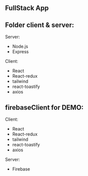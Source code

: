 ## FullStack App

## Folder client & server:

Server:
 - Node.js
 - Express
  
Client:
 - React
 - React-redux
 - tailwind
 - react-toastify
 - axios

## firebaseClient for DEMO:

Client:
 - React
 - React-redux
 - tailwind
 - react-toastify
 - axios

Server:
 - Firebase
